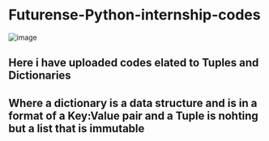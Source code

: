 # Futurense-Python-internship-codes
![image](https://github.com/Akansha-S1/Futurense-Python-internship-codes/assets/115874218/5284b8ac-27e8-4f45-bee8-52b067f95d5c)


## Here i have uploaded codes elated to Tuples and Dictionaries
## Where a dictionary is a data structure and is in a format of a Key:Value pair and a Tuple is nohting but a list that is immutable
